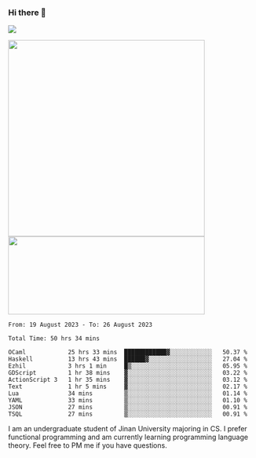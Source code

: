 ### Hi there 👋

<!--
**pe200012/pe200012** is a ✨ _special_ ✨ repository because its `README.md` (this file) appears on your GitHub profile.

Here are some ideas to get you started:

- 🔭 I’m currently working on ...
- 🌱 I’m currently learning ...
- 👯 I’m looking to collaborate on ...
- 🤔 I’m looking for help with ...
- 💬 Ask me about ...
- 📫 How to reach me: ...
- 😄 Pronouns: ...
- ⚡ Fun fact: ...
-->
![](https://www.codewars.com/users/pe200012/badges/large)
<p>
    <img width="400em" src="https://github-readme-stats-git-masterrstaa-rickstaa.vercel.app/api?username=pe200012&show_icons=true&icon_color=f44336&title_color=757de8&rank_icon=github">
    <img width="400em" height="159em" src="https://github-readme-stats-git-masterrstaa-rickstaa.vercel.app/api/top-langs/?username=pe200012&hide=html,cmake,css&title_color=757de8&layout=compact">
</p>

<!--START_SECTION:waka-->

```all_time
From: 19 August 2023 - To: 26 August 2023

Total Time: 50 hrs 34 mins

OCaml            25 hrs 33 mins  ████████████▓░░░░░░░░░░░░   50.37 %
Haskell          13 hrs 43 mins  ██████▓░░░░░░░░░░░░░░░░░░   27.04 %
Ezhil            3 hrs 1 min     █▒░░░░░░░░░░░░░░░░░░░░░░░   05.95 %
GDScript         1 hr 38 mins    ▓░░░░░░░░░░░░░░░░░░░░░░░░   03.22 %
ActionScript 3   1 hr 35 mins    ▓░░░░░░░░░░░░░░░░░░░░░░░░   03.12 %
Text             1 hr 5 mins     ▓░░░░░░░░░░░░░░░░░░░░░░░░   02.17 %
Lua              34 mins         ▒░░░░░░░░░░░░░░░░░░░░░░░░   01.14 %
YAML             33 mins         ▒░░░░░░░░░░░░░░░░░░░░░░░░   01.10 %
JSON             27 mins         ▒░░░░░░░░░░░░░░░░░░░░░░░░   00.91 %
TSQL             27 mins         ▒░░░░░░░░░░░░░░░░░░░░░░░░   00.91 %
```

<!--END_SECTION:waka-->

I am an undergraduate student of Jinan University majoring in CS. I prefer functional programming and am currently learning programming language theory. Feel free to PM me if you have questions.
